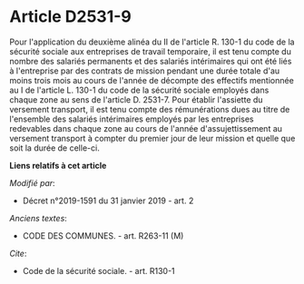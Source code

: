 # Article D2531-9

Pour l'application du deuxième alinéa du II de l'article R. 130-1 du code de la sécurité sociale aux entreprises de travail
temporaire, il est tenu compte du nombre des salariés permanents et des salariés intérimaires qui ont été liés à l'entreprise
par des contrats de mission pendant une durée totale d'au moins trois mois au cours de l'année de décompte des effectifs
mentionnée au I de l'article L. 130-1 du code de la sécurité sociale employés dans chaque zone au sens de l'article D.
2531-7. Pour établir l'assiette du versement transport, il est tenu compte des rémunérations dues au titre de l'ensemble des
salariés intérimaires employés par les entreprises redevables dans chaque zone au cours de l'année d'assujettissement au
versement transport à compter du premier jour de leur mission et quelle que soit la durée de celle-ci.

**Liens relatifs à cet article**

_Modifié par_:

  - Décret n°2019-1591 du 31 janvier 2019 - art. 2

_Anciens textes_:

  - CODE DES COMMUNES. - art. R263-11 (M)

_Cite_:

  - Code de la sécurité sociale. - art. R130-1
